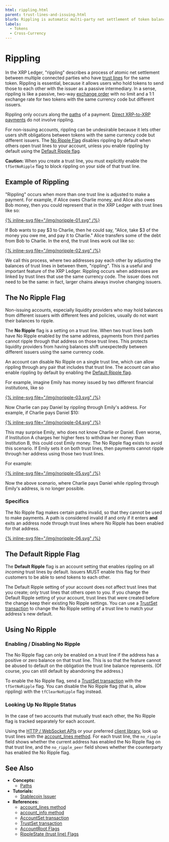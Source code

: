 ```yaml
---
html: rippling.html
parent: trust-lines-and-issuing.html
blurb: Rippling is automatic multi-party net settlement of token balances.
labels:
  - Tokens
  - Cross-Currency
---
```

# Rippling

In the XRP Ledger, "rippling" describes a process of atomic net settlement between multiple connected parties who have [trust lines](index.md) for the same token. Rippling is essential, because it allows users who hold tokens to send those to each other with the issuer as a passive intermediary. In a sense, rippling is like a passive, two-way [exchange order](../decentralized-exchange/offers.md) with no limit and a 1:1 exchange rate for two tokens with the same currency code but different issuers.

Rippling only occurs along the [paths](paths.md) of a payment. [Direct XRP-to-XRP payments](../../payment-types/direct-xrp-payments.md) do not involve rippling.

For non-issuing accounts, rippling can be undesirable because it lets other users shift obligations between tokens with the same currency code but different issuers. The [No Ripple Flag](#the-no-ripple-flag) disables rippling by default when others open trust lines to your account, unless you enable rippling by default using the [Default Ripple flag](#the-default-ripple-flag).

**Caution:** When you create a trust line, you must explicitly enable the `tfSetNoRipple` flag to block rippling on your side of that trust line.

## Example of Rippling

"Rippling" occurs when more than one trust line is adjusted to make a payment. For example, if Alice owes Charlie money, and Alice also owes Bob money, then you could represent that in the XRP Ledger with trust lines like so:

[{% inline-svg file="/img/noripple-01.svg" /%}](/img/noripple-01.svg "Charlie --($10)-- Alice -- ($20) -- Bob")

If Bob wants to pay $3 to Charlie, then he could say, "Alice, take $3 of the money you owe me, and pay it to Charlie." Alice transfers some of the debt from Bob to Charlie. In the end, the trust lines work out like so:

[{% inline-svg file="/img/noripple-02.svg" /%}](/img/noripple-02.svg "Charlie --($13)-- Alice --($17)-- Bob")

We call this process, where two addresses pay each other by adjusting the balances of trust lines in between them, "rippling". This is a useful and important feature of the XRP Ledger. Rippling occurs when addresses are linked by trust lines that use the same currency code. The issuer does not need to be the same: in fact, larger chains always involve changing issuers.

## The No Ripple Flag

Non-issuing accounts, especially liquidity providers who may hold balances from different issuers with different fees and policies, usually do not want their balances to ripple.

The **No Ripple** flag is a setting on a trust line. When two trust lines both have No Ripple enabled by the same address, payments from third parties cannot ripple through that address on those trust lines. This protects liquidity providers from having balances shift unexpectedly between different issuers using the same currency code.

An account can disable No Ripple on a single trust line, which can allow rippling through any pair that includes that trust line. The account can also enable rippling by default by enabling the [Default Ripple flag](#the-default-ripple-flag).

For example, imagine Emily has money issued by two different financial institutions, like so

[{% inline-svg file="/img/noripple-03.svg" /%}](/img/noripple-03.svg "Charlie --($10)-- Institution A --($1)-- Emily --($100)-- Institution B --($2)-- Daniel")

Now Charlie can pay Daniel by rippling through Emily's address. For example, if Charlie pays Daniel $10:

[{% inline-svg file="/img/noripple-04.svg" /%}](/img/noripple-04.svg "Charlie --($0)-- Institution A --($11)-- Emily --($90)-- Institution B --($12)-- Daniel")

This may surprise Emily, who does not know Charlie or Daniel. Even worse, if Institution A charges her higher fees to withdraw her money than Institution B, this could cost Emily money. The No Ripple flag exists to avoid this scenario. If Emily sets it on both trust lines, then payments cannot ripple through her address using those two trust lines.

For example:

[{% inline-svg file="/img/noripple-05.svg" /%}](/img/noripple-05.svg "Charlie --($10)-- Institution A --($1, No Ripple)-- Emily --($100, No Ripple)-- Institution B --($2)-- Daniel")

Now the above scenario, where Charlie pays Daniel while rippling through Emily's address, is no longer possible.

### Specifics

The No Ripple flag makes certain paths invalid, so that they cannot be used to make payments. A path is considered invalid if and only if it enters **and** exits an address node through trust lines where No Ripple has been enabled for that address.

[{% inline-svg file="/img/noripple-06.svg" /%}](/img/noripple-06.svg "Diagram demonstrating that No Ripple has to be set on both trust lines by the same address to do anything")


## The Default Ripple Flag

The **Default Ripple** flag is an account setting that enables rippling on all _incoming_ trust lines by default. Issuers MUST enable this flag for their customers to be able to send tokens to each other.

The Default Ripple setting of your account does not affect trust lines that you create; only trust lines that others open to you. If you change the Default Ripple setting of your account, trust lines that were created before the change keep their existing No Ripple settings. You can use a [TrustSet transaction](../../../references/protocol/transactions/types/trustset.md) to change the No Ripple setting of a trust line to match your address's new default.


## Using No Ripple
<!--{# TODO: move these things into their own tutorials #}-->

### Enabling / Disabling No Ripple

The No Ripple flag can only be enabled on a trust line if the address has a positive or zero balance on that trust line. This is so that the feature cannot be abused to default on the obligation the trust line balance represents. (Of course, you can still default by abandoning the address.)

To enable the No Ripple flag, send a [TrustSet transaction](../../../references/protocol/transactions/types/trustset.md) with the `tfSetNoRipple` flag. You can disable the No Ripple flag (that is, allow rippling) with the `tfClearNoRipple` flag instead.


### Looking Up No Ripple Status

In the case of two accounts that mutually trust each other, the No Ripple flag is tracked separately for each account.

Using the [HTTP / WebSocket APIs](../../../references/http-websocket-apis/index.md) or your preferred [client library](../../../references/client-libraries.md), look up trust lines with the [account_lines method](../../../references/http-websocket-apis/public-api-methods/account-methods/account_lines.md). For each trust line, the `no_ripple` field shows whether the current address has enabled the No Ripple flag on that trust line, and the `no_ripple_peer` field shows whether the counterparty has enabled the No Ripple flag.

## See Also

- **Concepts:**
    - [Paths](paths.md)
- **Tutorials:**
    - [Stablecoin Issuer](../../../use-cases/tokenization/stablecoin-issuer.md)
- **References:**
    - [account_lines method](../../../references/http-websocket-apis/public-api-methods/account-methods/account_lines.md)
    - [account_info method](../../../references/http-websocket-apis/public-api-methods/account-methods/account_info.md)
    - [AccountSet transaction](../../../references/protocol/transactions/types/accountset.md)
    - [TrustSet transaction](../../../references/protocol/transactions/types/trustset.md)
    - [AccountRoot Flags](../../../references/protocol/ledger-data/ledger-entry-types/accountroot.md#accountroot-flags)
    - [RippleState (trust line) Flags](../../../references/protocol/ledger-data/ledger-entry-types/ripplestate.md#ripplestate-flags)
